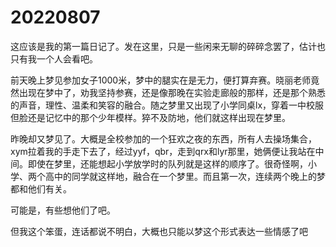 # 20220807

这应该是我的第一篇日记了。发在这里，只是一些闲来无聊的碎碎念罢了，估计也只有我一个人会看吧。

前天晚上梦见参加女子1000米，梦中的腿实在是无力，便打算弃赛。晓丽老师竟然出现在梦中了，劝我坚持参赛，还是像那晚在实验走廊般的那样，还是那个熟悉的声音，理性、温柔和笑容的融合。随之梦里又出现了小学同桌lx，穿着一中校服但脸还是记忆中的那个少年模样。猝不及防地，他们就这样出现在梦里。

昨晚却又梦见了。大概是全校参加的一个狂欢之夜的东西，所有人去操场集合，xym拉着我的手走下去了，经过yyf，qbr，走到qrx和lyr那里，她俩便让我站在中间。即使在梦里，还能想起小学放学时的队列就是这样的顺序了。很奇怪啊，小学、两个高中的同学就这样地，融合在一个梦里。而且第一次，连续两个晚上的梦都和他们有关。

可能是，有些想他们了吧。

但我这个笨蛋，连话都说不明白，大概也只能以梦这个形式表达一些情感了吧

